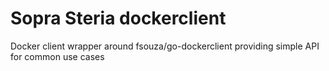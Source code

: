 # Sopra Steria dockerclient #

Docker client wrapper around fsouza/go-dockerclient providing simple API for common use cases
